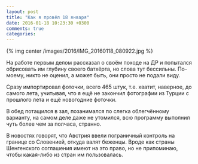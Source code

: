```yaml
---
layout: post
title: "Как я провёл 18 января"
date: 2016-01-18 10:23:30 +0300
comments: true
categories: 
---
```

{% img center /images/2016/IMG_20160118_080922.jpg %}

На работе первым делом рассказал о своём походе на ДР и попытался обрисовать им глубину своего батхёрта, но слова тут бессильны. По-моему, никто не оценил, а может быть, они просто не подали виду.
 
Сразу импортировал фоточки, всего 465 штук, т.е. хватит, наверное, до самого лета, учитывая, что я ещё не закончил фотографии из Турции с прошлого лета и ещё новогодние фоточки.

В обед потащился в зал, позанимался по слегка облегчённому варианту, на самом деле даже не утомился, всю программу выполнил чуть более чем за полчаса, странно.


В новостях говорят, что Австрия ввели пограничный контроль на границе со Словенией, откуда валят беженцы. Вроде как страны Шенгенского соглашения имеют на это право, но не припоминаю, чтобы какая-либо из стран им пользовалась.